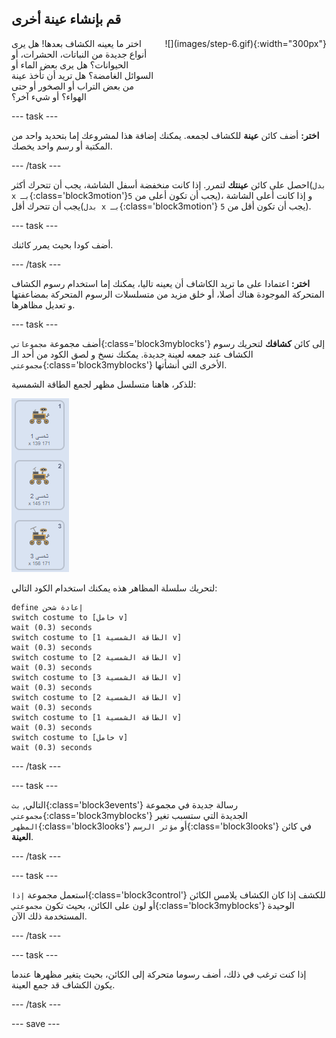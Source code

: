 ## قم بإنشاء عينة أخرى

<div style="display: flex; flex-wrap: wrap">
<div style="flex-basis: 200px; flex-grow: 1; margin-right: 15px;">
اختر ما يعينه الكشاف بعدها! هل يرى أنواع جديدة من النباتات، الحشرات، أو الحيوانات؟ هل يرى بعض الماء أو السوائل الغامضة؟ هل تريد أن تأخذ عينة من بعض التراب أو الصخور أو حتى الهواء؟ أو شيء آخر؟
</div>
<div>
![](images/step-6.gif){:width="300px"}
</div>
</div>

--- task ---

**اختر:** أضف كائن **عينة** للكشاف لجمعه. يمكنك إضافة هذا لمشروعك إما بتحديد واحد من المكتبة أو رسم واحد يخصك.

--- /task ---

احصل على كائن **عينتك** لتمرر. إذا كانت منخفضة أسفل الشاشة، يجب أن تتحرك أكثر(`بدل x بـ`{:class='block3motion'}يجب أن تكون أعلى من `5`)، و إذا كانت أعلى الشاشة يجب أن تتحرك أقل(`بدل x بـ`{:class='block3motion'} يجب أن تكون أقل من `5`).

--- task ---

أضف كودا بحيث يمرر كائنك.

--- /task ---

**اختر:** اعتمادا على ما تريد الكاشاف أن يعينه تاليا، يمكنك إما استخدام رسوم الكشاف المتحركة الموجودة هناك أصلا، أو خلق مزيد من متسلسلات الرسوم المتحركة بمضاعفتها و تعديل مظاهرها.

--- task ---

أضف مجموعة `مجموعاتي`{:class='block3myblocks'} إلى كائن **كشافك** لتحريك رسوم الكشاف عند جمعه لعينة جديدة. يمكنك نسخ و لصق الكود من أحد الـ `مجموعتي`{:class='block3myblocks'} الأخرى التي أنشأتها.

للذكر، هاهنا متسلسل مظهر لجمع الطاقة الشمسية:

![ثلاثة مظاهر معروضة مع مد الكشاف للوح شمسي.](images/solar-animation.png)

لتحريك سلسلة المظاهر هذه يمكنك استخدام الكود التالي:

```blocks3
define إعادة شحن
switch costume to [خامل v]
wait (0.3) seconds
switch costume to [الطاقة الشمسية 1 v]
wait (0.3) seconds
switch costume to [الطاقة الشمسية 2 v]
wait (0.3) seconds
switch costume to [الطاقة الشمسية 3 v]
wait (0.3) seconds
switch costume to [الطاقة الشمسية 2 v]
wait (0.3) seconds
switch costume to [الطاقة الشمسية 1 v]
wait (0.3) seconds
switch costume to [خامل v]
wait (0.3) seconds
```

--- /task ---

--- task ---

التالي, `بث`{:class='block3events'} رسالة جديدة في مجموعة `مجموعتي`{:class='block3myblocks'} الجديدة التي ستسبب تغير `المظهر`{:class='block3looks'} أو `مؤثر الرسم`{:class='block3looks'} في كائن **العينة**.

--- /task ---

--- task ---

استعمل مجموعة `إذا`{:class='block3control'} للكشف إذا كان الكشاف يلامس الكائن أو لون على الكائن، بحيث تكون `مجموعتي`{:class='block3myblocks'} الوحيدة المستخدمة ذلك الآن.

--- /task ---

--- task ---

إذا كنت ترغب في ذلك، أضف رسوما متحركة إلى الكائن، بحيث يتغير مظهرها عندما يكون الكشاف قد جمع العينة.

--- /task ---

--- save ---
